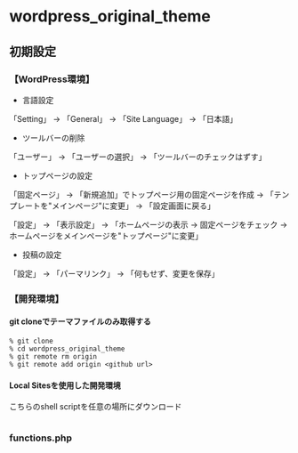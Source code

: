 # wordpress_original_theme

## 初期設定
### 【WordPress環境】

- 言語設定

「Setting」 → 「General」 → 「Site Language」 → 「日本語」

- ツールバーの削除

「ユーザー」 → 「ユーザーの選択」 → 「ツールバーのチェックはずす」

- トップページの設定

「固定ページ」 → 「新規追加」でトップページ用の固定ページを作成 → 「テンプレートを"メインページ"に変更」 → 「設定画面に戻る」

「設定」 → 「表示設定」 → 「ホームページの表示 -> 固定ページをチェック -> ホームページをメインページを"トップページ"に変更」

- 投稿の設定

「設定」 → 「パーマリンク」 → 「何もせず、変更を保存」

### 【開発環境】

#### git cloneでテーマファイルのみ取得する
```
% git clone
% cd wordpress_original_theme
% git remote rm origin
% git remote add origin <github url>
```

#### Local Sitesを使用した開発環境
こちらのshell scriptを任意の場所にダウンロード

```

```

### functions.php

